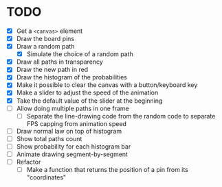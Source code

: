 # TODO

- [x] Get a `<canvas>` element
- [x] Draw the board pins
- [x] Draw a random path
  - [x] Simulate the choice of a random path
- [x] Draw all paths in transparency
- [x] Draw the new path in red
- [x] Draw the histogram of the probabilities
- [x] Make it possible to clear the canvas with a button/keyboard key
- [x] Make a slider to adjust the speed of the animation
- [x] Take the default value of the slider at the beginning
- [ ] Allow doing multiple paths in one frame
  - [ ] Separate the line-drawing code from the random code to separate FPS capping from animation speed
- [ ] Draw normal law on top of histogram
- [ ] Show total paths count
- [ ] Show probability for each histogram bar
- [ ] Animate drawing segment-by-segment
- [ ] Refactor
  - [ ] Make a function that returns the position of a pin from its "coordinates"
